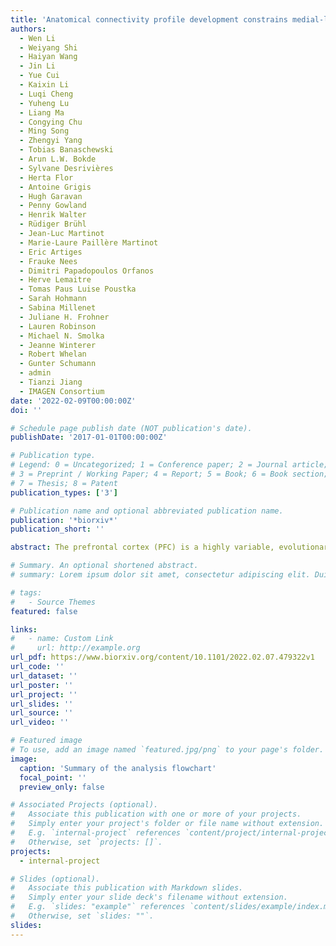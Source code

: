 ```yaml
---
title: 'Anatomical connectivity profile development constrains medial-lateral topography in the dorsal prefrontal cortex'
authors:
  - Wen Li
  - Weiyang Shi
  - Haiyan Wang
  - Jin Li
  - Yue Cui
  - Kaixin Li
  - Luqi Cheng
  - Yuheng Lu
  - Liang Ma
  - Congying Chu
  - Ming Song
  - Zhengyi Yang
  - Tobias Banaschewski
  - Arun L.W. Bokde
  - Sylvane Desrivières
  - Herta Flor
  - Antoine Grigis
  - Hugh Garavan
  - Penny Gowland
  - Henrik Walter
  - Rüdiger Brühl
  - Jean-Luc Martinot
  - Marie-Laure Paillère Martinot
  - Eric Artiges
  - Frauke Nees
  - Dimitri Papadopoulos Orfanos
  - Herve Lemaitre
  - Tomas Paus Luise Poustka
  - Sarah Hohmann
  - Sabina Millenet
  - Juliane H. Frohner
  - Lauren Robinson
  - Michael N. Smolka
  - Jeanne Winterer
  - Robert Whelan
  - Gunter Schumann
  - admin
  - Tianzi Jiang
  - IMAGEN Consortium
date: '2022-02-09T00:00:00Z'
doi: ''

# Schedule page publish date (NOT publication's date).
publishDate: '2017-01-01T00:00:00Z'

# Publication type.
# Legend: 0 = Uncategorized; 1 = Conference paper; 2 = Journal article;
# 3 = Preprint / Working Paper; 4 = Report; 5 = Book; 6 = Book section;
# 7 = Thesis; 8 = Patent
publication_types: ['3']

# Publication name and optional abbreviated publication name.
publication: '*biorxiv*'
publication_short: ''

abstract: The prefrontal cortex (PFC) is a highly variable, evolutionarily expanded brain region that is engaged in multiple cognitive processes. The subregions of the PFC mature relatively late compared with other brain regions, and the maturation times vary between these subregions. Among these, the dorsomedial and dorsolateral prefrontal cortex (dmPFC and dlPFC) share a parallel topographic pattern of functional connectivity, while participating in different types of complex behaviors. However, the developmental trajectories of the two areas remain obscure. In this study, we uncovered differences in the developmental trends of the dmPFC and dlPFC. These differences were mainly caused by structural and functional changes in the medial area of the superior frontal gyrus (SFG). The developmentally different arealization patterns were verified using multiple parcellation approaches with multimodal data, including structural magnetic resonance imaging (sMRI), diffusion MRI (dMRI), resting state functional MRI (rfMRI), and a publicly available transcriptomic dataset. Human brain gene expression data was also used to perform downstream analyses, which could inform us about the potential biological mechanisms underlying the developmentally different arealizations. Furthermore, behavioral analyses hinted at the effects of regionalization on ontogeny. In brief, this study revealed a tendency toward a medial-lateral prefrontal division and can provide a fuller understanding of the potential underlying genetic underpinnings as well as of the potential effects on developmental behavior.

# Summary. An optional shortened abstract.
# summary: Lorem ipsum dolor sit amet, consectetur adipiscing elit. Duis posuere tellus ac convallis placerat. Proin tincidunt magna sed ex sollicitudin condimentum.

# tags:
#   - Source Themes
featured: false

links:
#   - name: Custom Link
#     url: http://example.org
url_pdf: https://www.biorxiv.org/content/10.1101/2022.02.07.479322v1
url_code: ''
url_dataset: ''
url_poster: ''
url_project: ''
url_slides: ''
url_source: ''
url_video: ''

# Featured image
# To use, add an image named `featured.jpg/png` to your page's folder.
image:
  caption: 'Summary of the analysis flowchart'
  focal_point: ''
  preview_only: false

# Associated Projects (optional).
#   Associate this publication with one or more of your projects.
#   Simply enter your project's folder or file name without extension.
#   E.g. `internal-project` references `content/project/internal-project/index.md`.
#   Otherwise, set `projects: []`.
projects:
  - internal-project

# Slides (optional).
#   Associate this publication with Markdown slides.
#   Simply enter your slide deck's filename without extension.
#   E.g. `slides: "example"` references `content/slides/example/index.md`.
#   Otherwise, set `slides: ""`.
slides:
---
```


